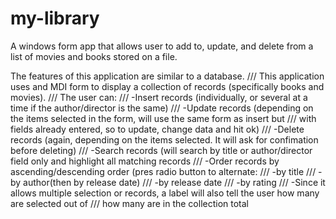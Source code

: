 # my-library
A windows form app that allows user to add to, update, and delete from a list of movies and books stored on a file.

The features of this application are similar to a database.
        ///     This application uses and MDI form to display a collection of records (specifically books and movies).
        ///     The user can:
        ///         -Insert records (individually, or several at a time if the author/director is the same)
        ///         -Update records (depending on the items selected in the form, will use the same form as insert but
        ///             with fields already entered, so to update, change data and hit ok)
        ///         -Delete records (again, depending on the items selected. It will ask for confimation before deleting)
        ///         -Search records (will search by title or author/director field only and highlight all matching records
        ///         -Order records by ascending/descending order (pres radio button to alternate:
        ///             -by title
        ///             -by author(then by release date)
        ///             -by release date
        ///             -by rating
        ///         -Since it allows multiple selection or records, a label will also tell the user how many are selected out of
        ///             how many are in the collection total
